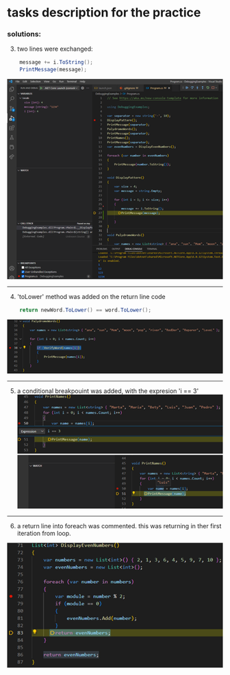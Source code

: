 # tasks description for the practice
### solutions:
3. two lines were exchanged:
```c#
    message += i.ToString();
    PrintMessage(message);
```
![solution 3](./debuggingImages/image3.png)

---
4. 'toLower' method was added on the return line code
```c#
    return newWord.ToLower() == word.ToLower();
```
![solution 4](./debuggingImages/image4.png)

---
5. a conditional breakpouint was added, with the expresion 'i == 3'
![solution 51](./debuggingImages/image51.png)
![solution 52](./debuggingImages/image52.png)

---
6. a return line into foreach was commented. this was returning in ther first iteration from loop.

![solution 6](./debuggingImages/image6.png)